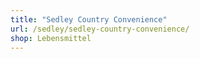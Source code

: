 ```yaml
---
title: "Sedley Country Convenience"
url: /sedley/sedley-country-convenience/
shop: Lebensmittel
---
```

